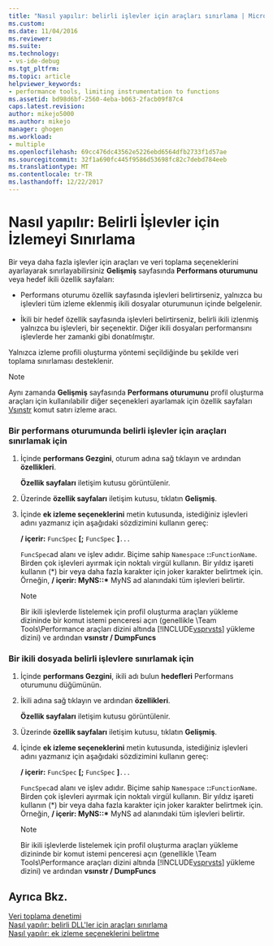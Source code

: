 ```yaml
---
title: "Nasıl yapılır: belirli işlevler için araçları sınırlama | Microsoft Docs"
ms.custom: 
ms.date: 11/04/2016
ms.reviewer: 
ms.suite: 
ms.technology:
- vs-ide-debug
ms.tgt_pltfrm: 
ms.topic: article
helpviewer_keywords:
- performance tools, limiting instrumentation to functions
ms.assetid: bd98d6bf-2560-4eba-b063-2facb09f87c4
caps.latest.revision: 
author: mikejo5000
ms.author: mikejo
manager: ghogen
ms.workload:
- multiple
ms.openlocfilehash: 69cc476dc43562e5226ebd6564dfb2733f1d57ae
ms.sourcegitcommit: 32f1a690fc445f9586d53698fc82c7debd784eeb
ms.translationtype: MT
ms.contentlocale: tr-TR
ms.lasthandoff: 12/22/2017
---
```

# <a name="how-to-limit-instrumentation-to-specific-functions"></a>Nasıl yapılır: Belirli İşlevler için İzlemeyi Sınırlama
Bir veya daha fazla işlevler için araçları ve veri toplama seçeneklerini ayarlayarak sınırlayabilirsiniz **Gelişmiş** sayfasında **Performans oturumunu** veya hedef ikili özellik sayfaları:  
  
-   Performans oturumu özellik sayfasında işlevleri belirtirseniz, yalnızca bu işlevleri tüm izleme eklenmiş ikili dosyalar oturumunun içinde belgelenir.  
  
-   İkili bir hedef özellik sayfasında işlevleri belirtirseniz, belirli ikili izlenmiş yalnızca bu işlevleri, bir seçenektir. Diğer ikili dosyaları performansını işlevlerde her zamanki gibi donatılmıştır.  
  
 Yalnızca izleme profili oluşturma yöntemi seçildiğinde bu şekilde veri toplama sınırlaması desteklenir.  
  
> [!NOTE]
>  Aynı zamanda **Gelişmiş** sayfasında **Performans oturumunu** profil oluşturma araçları için kullanılabilir diğer seçenekleri ayarlamak için özellik sayfaları [Vsınstr](../profiling/vsinstr.md) komut satırı izleme aracı.  
  
### <a name="to-limit-instrumentation-to-specific-functions-in-a-performance-session"></a>Bir performans oturumunda belirli işlevler için araçları sınırlamak için  
  
1.  İçinde **performans Gezgini**, oturum adına sağ tıklayın ve ardından **özellikleri**.  
  
     **Özellik sayfaları** iletişim kutusu görüntülenir.  
  
2.  Üzerinde **özellik sayfaları** iletişim kutusu, tıklatın **Gelişmiş**.  
  
3.  İçinde **ek izleme seçeneklerini** metin kutusunda, istediğiniz işlevleri adını yazmanız için aşağıdaki sözdizimini kullanın gereç:  
  
     **/ içerir:** `FuncSpec` **[;** `FuncSpec` **]**`...`  
  
     `FuncSpec`ad alanı ve işlev adıdır. Biçime sahip `Namespace` **::**`FunctionName`. Birden çok işlevleri ayırmak için noktalı virgül kullanın. Bir yıldız işareti kullanın (\*) bir veya daha fazla karakter için joker karakter belirtmek için. Örneğin, **/ içerir: MyNS::\***  MyNS ad alanındaki tüm işlevleri belirtir.  
  
    > [!NOTE]
    >  Bir ikili işlevlerde listelemek için profil oluşturma araçları yükleme dizininde bir komut istemi penceresi açın (genellikle \Team Tools\Performance araçları dizini altında [!INCLUDE[vsprvsts](../code-quality/includes/vsprvsts_md.md)] yükleme dizini) ve ardından **vsınstr / DumpFuncs**  
  
### <a name="to-limit-instrumentation-to-specific-functions-in-a-binary"></a>Bir ikili dosyada belirli işlevlere sınırlamak için  
  
1.  İçinde **performans Gezgini**, ikili adı bulun **hedefleri** Performans oturumunu düğümünün.  
  
2.  İkili adına sağ tıklayın ve ardından **özellikleri**.  
  
     **Özellik sayfaları** iletişim kutusu görüntülenir.  
  
3.  Üzerinde **özellik sayfaları** iletişim kutusu, tıklatın **Gelişmiş**.  
  
4.  İçinde **ek izleme seçeneklerini** metin kutusunda, istediğiniz işlevleri adını yazmanız için aşağıdaki sözdizimini kullanın gereç:  
  
     **/ içerir:** `FuncSpec` **[;** `FuncSpec` **]**`...`  
  
     `FuncSpec`ad alanı ve işlev adıdır. Biçime sahip `Namespace` **::**`FunctionName`. Birden çok işlevleri ayırmak için noktalı virgül kullanın. Bir yıldız işareti kullanın (\*) bir veya daha fazla karakter için joker karakter belirtmek için. Örneğin, **/ içerir: MyNS::\***  MyNS ad alanındaki tüm işlevleri belirtir.  
  
    > [!NOTE]
    >  Bir ikili işlevlerde listelemek için profil oluşturma araçları yükleme dizininde bir komut istemi penceresi açın (genellikle \Team Tools\Performance araçları dizini altında [!INCLUDE[vsprvsts](../code-quality/includes/vsprvsts_md.md)] yükleme dizini) ve ardından **vsınstr / DumpFuncs**  
  
## <a name="see-also"></a>Ayrıca Bkz.  
 [Veri toplama denetimi](../profiling/controlling-data-collection.md)   
 [Nasıl yapılır: belirli DLL'ler için araçları sınırlama](../profiling/how-to-limit-instrumentation-to-specific-dlls.md)   
 [Nasıl yapılır: ek izleme seçeneklerini belirtme](../profiling/how-to-specify-additional-instrumentation-options.md)